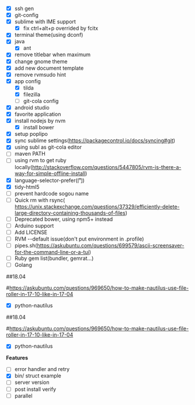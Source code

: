 
- [x] ssh gen
- [x] git-config
- [x] sublime with IME support
	- [x] fix ctrl+alt+p overrided by fcitx
- [x] terminal theme(using dconf)
- [x] java
	- [x] ant
- [x] remove titlebar when maximum
- [x] change gnome theme
- [x] add new document template
- [x] remove rvmsudo hint
- [x] app config
	- [x] tilda
	- [x] filezilla
	- [ ] git-cola config
- [x] android studio
- [x] favorite application
- [x] install nodejs by nvm
	- [x] install bower
- [x] setup poplipo
- [x] sync sublime settings(https://packagecontrol.io/docs/syncing#git)
- [x] using subl as git-cola editor
- [ ] maven PATH
- [ ] using rvm to get ruby locally(http://stackoverflow.com/questions/5447805/rvm-is-there-a-way-for-simple-offline-install)
- [x] language-selector-prefer(门)
- [x] tidy-html5
- [ ] prevent hardcode sogou name
- [ ] Quick rm with rsync(
https://unix.stackexchange.com/questions/37329/efficiently-delete-large-directory-containing-thousands-of-files)
- [ ] Deprecated bower, using npm5+ instead
- [ ] Arduino support
- [ ] Add LICENSE
- [ ] RVM --default issue(don't put environment in .profile)
- [ ] pipes.sh(https://askubuntu.com/questions/699579/ascii-screensaver-for-the-command-line-or-a-tui)
- [ ] Ruby gem list(bundler, gemrat...)
- [ ] Golang

##18.04

#https://askubuntu.com/questions/969650/how-to-make-nautilus-use-file-roller-in-17-10-like-in-17-04
- [x] python-nautilus

##18.04

#https://askubuntu.com/questions/969650/how-to-make-nautilus-use-file-roller-in-17-10-like-in-17-04
- [x] python-nautilus

**Features**
- [ ] error handler and retry
- [x] bin/ struct example
- [ ] server version
- [ ] post install verify
- [ ] parallel
